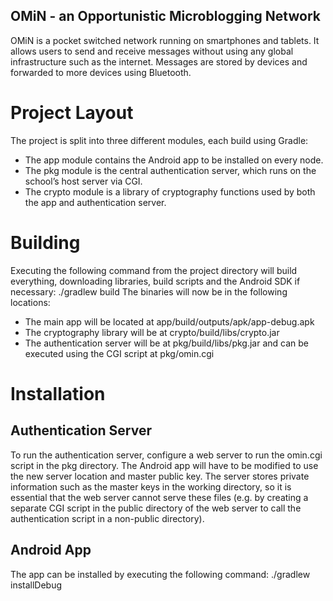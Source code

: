 OMiN - an Opportunistic Microblogging Network
----------------------
OMiN is a pocket switched network running on smartphones and tablets. It allows users to send and receive messages without using any global infrastructure such as the internet. Messages are stored by devices and forwarded to more devices using Bluetooth.

# Project Layout
The project is split into three different modules, each build using Gradle:
- The app module contains the Android app to be installed on every node.
- The pkg module is the central authentication server, which runs on the school’s host server via CGI.
- The crypto module is a library of cryptography functions used by both the app and authentication server.

# Building
Executing the following command from the project directory will build everything, downloading libraries, build scripts and the Android SDK if necessary:
./gradlew build
The binaries will now be in the following locations:
- The main app will be located at app/build/outputs/apk/app-debug.apk
- The cryptography library will be at crypto/build/libs/crypto.jar
- The authentication server will be at pkg/build/libs/pkg.jar and can be executed using the CGI script at pkg/omin.cgi

# Installation
## Authentication Server
To run the authentication server, configure a web server to run the omin.cgi script in the pkg directory. The Android app will have to be modified to use the new server location and master public key. The server stores private information such as the master keys in the working directory, so it is essential that the web server cannot serve these files (e.g. by creating a separate CGI script in the public directory of the web server to call the authentication script in a non-public directory).

## Android App
The app can be installed by executing the following command:
./gradlew installDebug

